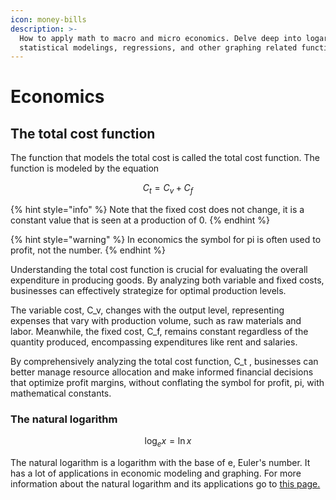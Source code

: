 ```yaml
---
icon: money-bills
description: >-
  How to apply math to macro and micro economics. Delve deep into logarithms,
  statistical modelings, regressions, and other graphing related functions.
---
```


# Economics

## The total cost function <a href="#cost" id="cost"></a>

The function that models the total cost is called the total cost function. The function is modeled by the equation

$$
C_t=C_v+C_f
$$

{% hint style="info" %}
Note that the fixed cost does not change, it is a constant value that is seen at a production of 0.
{% endhint %}

{% hint style="warning" %}
In economics the symbol for pi is often used to profit, not the number.
{% endhint %}

Understanding the total cost function is crucial for evaluating the overall expenditure in producing goods. By analyzing both variable and fixed costs, businesses can effectively strategize for optimal production levels.

The variable cost, C\_v,  changes with the output level, representing expenses that vary with production volume, such as raw materials and labor. Meanwhile, the fixed cost, C\_f, remains constant regardless of the quantity produced, encompassing expenditures like rent and salaries.

By comprehensively analyzing the total cost function,  C\_t , businesses can better manage resource allocation and make informed financial decisions that optimize profit margins, without conflating the symbol for profit, pi, with mathematical constants.

### The natural logarithm

$$
\log_ex=\ln x
$$

The natural logarithm is a logarithm with the base of e, Euler's number. It has a lot of applications in economic modeling and graphing. For more information about the natural logarithm and its applications go to [this page.](../../functions/function-catalog/logarithmic-function/natural-logarithm..md)
